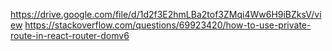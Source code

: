 https://drive.google.com/file/d/1d2f3E2hmLBa2tof3ZMqi4Ww6H9iBZksV/view
https://stackoverflow.com/questions/69923420/how-to-use-private-route-in-react-router-domv6
